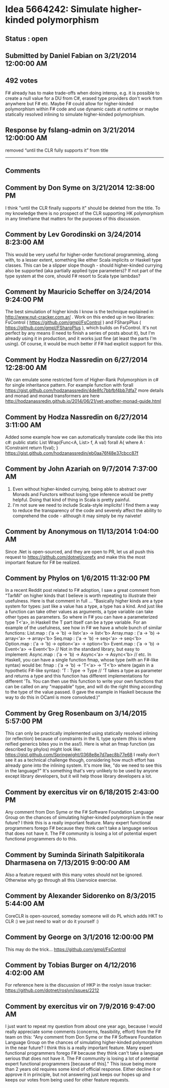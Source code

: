 # Idea 5664242: Simulate higher-kinded polymorphism #

## Status : open

## Submitted by Daniel Fabian on 3/21/2014 12:00:00 AM

## 492 votes

F# already has to make trade-offs when doing interop, e.g. it is possible to create a null value for a DU from C#, erased type providers don't work from anywhere but F# etc. Maybe F# could allow for higher-kinded polymorphism within F# code and use dynamic casts at runtime or maybe statically resolved inlining to simulate higher-kinded polymorphism.



## Response by fslang-admin on 3/21/2014 12:00:00 AM

removed “until the CLR fully supports it” from title

------------------------
## Comments


## Comment by Don Syme on 3/21/2014 12:38:00 PM
I think "until the CLR finally supports it" should be deleted from the title. To my knowledge there is no prospect of the CLR supporting HK polymorphism in any timeframe that matters for the purposes of this discussion.


## Comment by Lev Gorodinski on 3/24/2014 8:23:00 AM
This would be very useful for higher-order functional programming, along with, to a lesser extent, something like either Scala implicits or Haskell type classes. This can be a slipper slope though - should higher-kinded currying also be supported (aka partially applied type parameters)? If not part of the type system at the core, should F# resort to Scala type lambdas?


## Comment by Mauricio Scheffer on 3/24/2014 9:24:00 PM
The best simulation of higher kinds I know is the technique explained in http://www.nut-cracker.com.ar/ . Work on this ended up in two libraries: FsControl ( https://github.com/gmpl/FsControl ) and FSharpPlus ( https://github.com/gmpl/FSharpPlus ), which builds on FsControl.
It's not perfect by any means (I need to finish a series of posts about it), but I'm already using it in production, and it works just fine (at least the parts I'm using).
Of course, it would be much better if F# had explicit support for this.


## Comment by Hodza Nassredin on 6/27/2014 12:28:00 AM
We can emulate some restricted form of Higher-Rank Polymorphism in c# for single inheritance pattern. For example function with forall https://gist.github.com/hodzanassredin/4de8fc7bbfbf4bb7dfa7 more details and monad and monad transformers are here http://hodzanassredin.github.io/2014/06/21/yet-another-monad-guide.html


## Comment by Hodza Nassredin on 6/27/2014 3:11:00 AM
Added some example how we can automatically translate code like this into c#:
public static List<A> Wrap(Func<A, List<A>> f, A val) forall A{
where A : IConstraint
return f(val);
}
https://gist.github.com/hodzanassredin/eb0aa76f48e37cbcc87f


## Comment by John Azariah on 9/7/2014 7:37:00 AM
1) Even without higher-kinded currying, being able to abstract over Monads and Functors without losing type inference would be pretty helpful. Doing that kind of thing in Scala is pretty painful.
2) I'm not sure we need to include Scala-style implicits! I find them a way to reduce the transparency of the code and severely affect the ability to comprehend the code - although it may simply be my naivete!


## Comment by Anonymous on 11/13/2014 1:04:00 AM
Since .Net is open-sourced, and they are open to PR, let us all push this request to https://github.com/dotnet/corefx and make this the most important feature for F# be realized.


## Comment by Phylos on 1/6/2015 11:32:00 PM
In a recent Reddit post related to F# adoption, I saw a great comment from "TarMil" on higher kinds that I believe is worth repeating to illustrate their usefulness. Here is that comment in full ...
"Basically higher kinds are a type system for types: just like a value has a type, a type has a kind. And just like a function can take other values as arguments, a type variable can take other types as parameters. So where in F# you can have a parameterized type T<'a>, in Haskell the T part itself can be a type variable.
For an example of the usefulness, see how in F# we have a whole bunch of similar functions:
List.map : ('a -> 'b) -> list<'a> -> list<'b>
Array.map : ('a -> 'b) -> array<'a> -> array<'b>
Seq.map : ('a -> 'b) -> seq<'a> -> seq<'b>
Option.map : ('a -> 'b) -> option<'a> -> option<'b>
Event.map : ('a -> 'b) -> Event<'a> -> Event<'b>
// Not in the standard library, but easy to implement:
Async.map : ('a -> 'b) -> Async<'a> -> Async<'b>
// etc.
In Haskell, you can have a single function fmap, whose type (with an F#-like syntax) would be:
fmap : ('a -> 'b) -> 'T<'a> -> 'T<'b>
where (again in a hypothetic F#-like syntax):
'T : Type -> Type
// 'T takes a type as parameter and returns a type
and this function has different implementations for different 'Ts. You can then use this function to write your own functions that can be called on any "mappable" type, and will do the right thing according to the type of the value passed.
(I gave the example in Haskell because the way to do this in OCaml is more convoluted.)"


## Comment by Greg Rosenbaum on 3/14/2015 5:57:00 PM
This can only be practically implemented using statically resolved inlining (or reflection) because of constraints in the IL type system (this is where reified generics bites you in the ass!). Here is what an fmap function (as described by phylos) might look like:
https://gist.github.com/Springwight/0368e8e7d7aec8b77e68
I really don't see it as a technical challenge though, considering how much effort has already gone into the inlining system. It's more like, "do we need to see this in the language?" It's something that's very unlikely to be used by anyone except library developers, but it will help those library developers a lot.


## Comment by exercitus vir on 6/18/2015 2:43:00 PM
Any comment from Don Syme or the F# Software Foundation Language Group on the chances of simulating higher-kinded polymorphism in the near future?
I think this is a really important feature. Many expert functional programmers forego F# because they think can't take a language serious that does not have it. The F# community is losing a lot of potential expert functional programmers do to this.


## Comment by Suminda Sirinath Salpitikorala Dharmasena on 7/13/2015 9:00:00 AM
Also a feature request with this many votes should not be ignored. Otherwise why go through all this Uservoice exercise.


## Comment by Alexander Sidorenko on 8/3/2015 5:44:00 AM
CoreCLR is open-sourced, someday someone will do PL which adds HKT to CLR :) we just need to wait or do it yourself :)


## Comment by George on 3/1/2016 12:00:00 PM
This may do the trick...
https://github.com/gmpl/FsControl


## Comment by Tobias Burger on 4/12/2016 4:02:00 AM
For reference here is the discussion of HKP in the roslyn issue tracker: https://github.com/dotnet/roslyn/issues/2212


## Comment by exercitus vir on 7/9/2016 9:47:00 AM
I just want to repeat my question from about one year ago, because I would really appreciate some comments (concerns, feasibility, effort) from the F# team on this:
"Any comment from Don Syme or the F# Software Foundation Language Group on the chances of simulating higher-kinded polymorphism in the near future?
I think this is a really important feature. Many expert functional programmers forego F# because they think can't take a language serious that does not have it. The F# community is losing a lot of potential expert functional programmers [because of this]."
This issue being more than 2 years old requires some kind of official response. Either decline it or approve it in principle, but not answering just keeps our hopes up and keeps our votes from being used for other feature requests.

